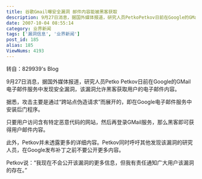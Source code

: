 ```yaml
---
title: 谷歌Gmail曝安全漏洞 邮件内容能被黑客获取
description: 9月27日消息，据国外媒体报道，研究人员PetkoPetkov日前在Google的GMail电子邮件服务中发现安全漏洞，该漏洞允许黑客获取用户的电子邮件内容。据悉，攻击主要是通过“跨站点伪造请求”而展开的，即在Google电子邮件服务中安装后门程序。只要用户访问含有特定恶意代码的网站，然后再登录GMail服务，那么黑客即可获得用户邮件内容。...............................
date: 2007-10-04 08:55:14
category: 业界新闻
tags: ['漏洞信息', '业界新闻']
post_id: 185
alias: 185
ViewNums: 4193
---
```


转自：829939's Blog

9月27日消息，据国外媒体报道，研究人员Petko Petkov日前在Google的GMail电子邮件服务中发现安全漏洞，该漏洞允许黑客获取用户的电子邮件内容。

据悉，攻击主要是通过&ldquo;跨站点伪造请求&rdquo;而展开的，即在Google电子邮件服务中安装后门程序。

只要用户访问含有特定恶意代码的网站，然后再登录GMail服务，那么黑客即可获得用户邮件内容。

此外，Petkov并未透露更多的详细内容。Petkov同时呼吁其他发现该漏洞的研究人员，在Google发布补丁之前不要公开更多内容。

Petkov说：&ldquo;我现在不会公开该漏洞的更多信息，但我有责任通知广大用户该漏洞的存在。&rdquo;

